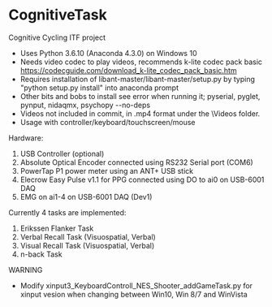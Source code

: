 # CognitiveTask
 Cognitive Cycling ITF project

* Uses Python 3.6.10 (Anaconda 4.3.0) on Windows 10
* Needs video codec to play videos, recommends k-lite codec pack basic https://codecguide.com/download_k-lite_codec_pack_basic.htm
* Requires installation of libant-master/libant-master/setup.py by typing "python setup.py install" into anaconda prompt
* Other bits and bobs to install see error when running it; pyserial, pyglet, pynput, nidaqmx, psychopy --no-deps
* Videos not included in commit, in .mp4 format under the \Videos folder.
* Usage with controller/keyboard/touchscreen/mouse

Hardware:
1. USB Controller (optional)
2. Absolute Optical Encoder connected using RS232 Serial port (COM6)
3. PowerTap P1 power meter using an ANT+ USB stick
4. Elecrow Easy Pulse v1.1 for PPG connected using DO to ai0 on USB-6001 DAQ
5. EMG on ai1-4 on USB-6001 DAQ (Dev1)

Currently 4 tasks are implemented:
1. Erikssen Flanker Task
2. Verbal Recall Task (Visuospatial, Verbal)
3. Visual Recall Task (Visuospatial, Verbal)
4. n-back Task

WARNING
* Modify xinput3_KeyboardControll_NES_Shooter_addGameTask.py for xinput vesion when changing between Win10, Win 8/7 and WinVista
